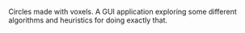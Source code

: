 Circles made with voxels. A GUI application exploring some different algorithms and heuristics for doing exactly that.
